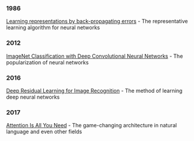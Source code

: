 ### 1986
[Learning representations by back-propagating errors](https://www.iro.umontreal.ca/~vincentp/ift3395/lectures/backprop_old.pdf) - The representative learning algorithm for neural networks

### 2012
[ImageNet Classification with Deep Convolutional Neural Networks](https://proceedings.neurips.cc/paper_files/paper/2012/file/c399862d3b9d6b76c8436e924a68c45b-Paper.pdf) - The popularization of neural networks

### 2016
[Deep Residual Learning for Image Recognition](https://www.cv-foundation.org/openaccess/content_cvpr_2016/papers/He_Deep_Residual_Learning_CVPR_2016_paper.pdf) - The method of learning deep neural networks

### 2017
[Attention Is All You Need](https://proceedings.neurips.cc/paper_files/paper/2017/file/3f5ee243547dee91fbd053c1c4a845aa-Paper.pdf) - The game-changing architecture in natural language and even other fields
